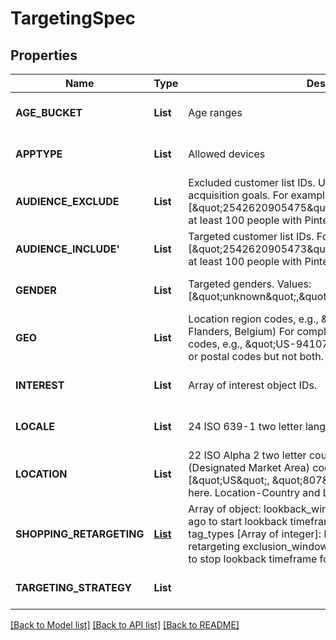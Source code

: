 # TargetingSpec
## Properties

| Name | Type | Description | Notes |
|------------ | ------------- | ------------- | -------------|
| **AGE\_BUCKET** | **List** | Age ranges | [optional] [default to null] |
| **APPTYPE** | **List** | Allowed devices | [optional] [default to null] |
| **AUDIENCE\_EXCLUDE** | **List** | Excluded customer list IDs. Used to drive new customer acquisition goals. For example: [\&quot;2542620905475\&quot;]. Audience lists need to have at least 100 people with Pinterest accounts in them. | [optional] [default to null] |
| **AUDIENCE\_INCLUDE&#39;** | **List** | Targeted customer list IDs. For example: [\&quot;2542620905473\&quot;]. Audience lists need to have at least 100 people with Pinterest accounts in them | [optional] [default to null] |
| **GENDER** | **List** | Targeted genders. Values: [\&quot;unknown\&quot;,\&quot;male\&quot;,\&quot;female\&quot;] | [optional] [default to null] |
| **GEO** | **List** | Location region codes, e.g., \&quot;BE-VOV\&quot; (East Flanders, Belgium) For complete list, click here or postal codes, e.g., \&quot;US-94107\&quot;. Use either region codes or postal codes but not both. | [optional] [default to null] |
| **INTEREST** | **List** | Array of interest object IDs. | [optional] [default to null] |
| **LOCALE** | **List** | 24 ISO 639-1 two letter language codes. | [optional] [default to null] |
| **LOCATION** | **List** | 22 ISO Alpha 2 two letter country codes or US Nielsen DMA (Designated Market Area) codes (location region codes) (e.g., [\&quot;US\&quot;, \&quot;807\&quot;]). For complete list, click here. Location-Country and Location-Metro codes apply. | [optional] [default to null] |
| **SHOPPING\_RETARGETING** | [**List**](TargetingSpec_SHOPPING_RETARGETING_1_inner.md) | Array of object: lookback_window [Integer]: Number of days ago to start lookback timeframe for dynamic retargeting tag_types [Array of integer]: Event types to target for dynamic retargeting exclusion_window [Integer]: Number of days ago to stop lookback timeframe for dynamic retargeting | [optional] [default to null] |
| **TARGETING\_STRATEGY** | **List** |  | [optional] [default to null] |

[[Back to Model list]](../README.md#documentation-for-models) [[Back to API list]](../README.md#documentation-for-api-endpoints) [[Back to README]](../README.md)


